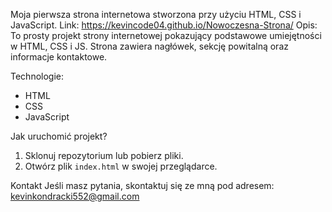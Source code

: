 Moja pierwsza strona internetowa stworzona przy użyciu HTML, CSS i JavaScript. 
Link:
https://kevincode04.github.io/Nowoczesna-Strona/
Opis:
To prosty projekt strony internetowej pokazujący podstawowe umiejętności w HTML, CSS i JS. Strona zawiera nagłówek, sekcję powitalną oraz informacje kontaktowe.

Technologie:
- HTML
- CSS
- JavaScript

Jak uruchomić projekt?
1. Sklonuj repozytorium lub pobierz pliki.
2. Otwórz plik `index.html` w swojej przeglądarce.

Kontakt
Jeśli masz pytania, skontaktuj się ze mną pod adresem: kevinkondracki552@gmail.com

